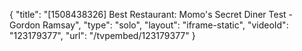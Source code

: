 {
    "title": "[1508438326] Best Restaurant: Momo's Secret Diner Test - Gordon Ramsay",
    "type": "solo",
    "layout": "iframe-static",
    "videoId": "123179377",
    "url": "\/tvpembed\/123179377"
}